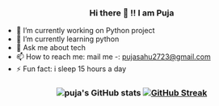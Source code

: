<h3 align = "center">
 Hi there 👋 !! I am Puja
</h3>


- 🔭 I’m currently working on Python project
- 🌱 I’m currently learning python
- 💬 Ask me about tech
- 📫 How to reach me: mail me -: pujasahu2723@gmail.com
- ⚡ Fun fact: i sleep 15 hours a day

<h3 align = "center">

![puja's GitHub stats](https://github-readme-stats.vercel.app/api?username=pujasahu27&show_icons=true&theme=react)
[![GitHub Streak](https://github-readme-streak-stats.herokuapp.com?user=pujasahu27&theme=react&date_format=M%20j%5B%2C%20Y%5D&fire=DDA514)](https://git.io/streak-stats)
    
</h3>



